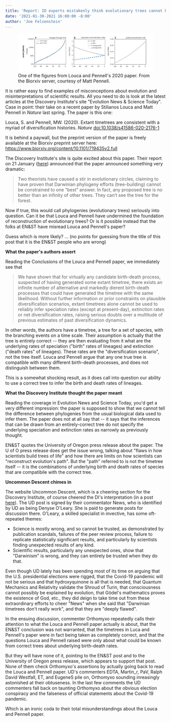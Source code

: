 ```yaml
---
title: 'Report: ID experts mistakenly think evolutionary trees cannot be reconstructed'
date: '2021-01-30-2021 16:00:00 -8:00'
author: 'Joe Felsenstein'
---
```


<figure>
<img src="/uploads/2021/Seedplants.jpg"/>
<figcaption> <tiny>One of the figures from Louca and Pennell's 2020 paper.  From the Biorxiv server, courtesy of Matt Pennell.</tiny></figcaption>
</figure>

<p>
It is rather easy to find examples of misconceptions about evolution and misinterpretations of scientific results. All you need to do is look at the latest articles at the Discovery Institute's site "Evolution News &amp; Science Today".  Case in point: their take on a recent paper by Stilianos Louca and Matt Pennell in <em>Nature</em> last spring.  The paper is
this one:
<P>
Louca, S. and Pennell, MW. (2020). Extant timetrees are consistent with a myriad of diversification histories. <em>Nature</em>  <a href="https://doi:10.1038/s41586-020-2176-1">doi:10.1038/s41586-020-2176-1</a>
<P>
It is behind a paywall, but the preprint version of the paper is
freely available at the Biorxiv preprint server here: <a href="https://www.biorxiv.org/content/10.1101/719435v2.full">
https://www.biorxiv.org/content/10.1101/719435v2.full</a>
<P>
The Discovery Institute's site is quite excited about this paper.  Their
report on 21 January (<a href="https://evolutionnews.org/2021/01/controversy-arising-timetrees-unconstrained/">here</a>) announced that the paper announced something very dramatic:
<blockquote> Two theorists have caused a stir in evolutionary circles, claiming to have proven that Darwinian phylogeny efforts (tree-building) cannot be constrained to one “best” answer. In fact, any proposed tree is no better than an infinity of other trees. They can’t see the tree for the forest.  </blockquote>
<p>
Now if true, this would call phylogenies (evolutionary trees) seriously
into question.  Can it be that Louca and Pennell have undermined the
foundation of reconstruction of evolutionary trees?  Or is it possible
instead that the folks at EN&amp;ST have misread Louca and Pennell's paper?
<p>
Guess which is more likely? ...
<!--more-->
(no points for guessing from the title of this post that it is the EN&amp;ST people who are wrong)
<P>
<strong>What the paper's authors assert</strong>
<P>
Reading the Conclusions of the Louca and Pennell paper, we immediately see that
<blockquote>
We have shown that for virtually any candidate birth-death process, suspected of having generated some extant timetree, there exists an infinite number of alternative and markedly dierent birth-death processes that could have generated the timetree with the same likelihood. Without further information or prior constraints on plausible diversification scenarios, extant timetrees alone cannot be used to reliably infer speciation rates (except at present-day), extinction rates or net diversification rates, raising serious doubts over a multitude of previous estimates of past diversification dynamics.
</blockquote>

In other words, the authors have a timetree, a tree for a set of species, with the
branching events on a time scale.  Their assumption is actually that the tree is entirely correct -- they are then evaluating from it what are the underlying rates of speciation ("birth" rates of lineages) and extinction ("death rates" of lineages). These rates are the "diversification
scenario", not the tree itself.  Louca and Pennell argue that any one true tree is compatible with many different birth-death processes, and does not distinguish between them.
<p>
This is a somewhat shocking result, as it does call into question our ability to 
use a correct tree to infer the birth and death rates of lineages.  
<p>
<strong>What the Discovery Institute thought the paper meant</strong>
<p>
Reading the coverage in Evolution News and Science Today, you'd get a very different impression: the paper is supposed to show that we cannot tell the difference between
phylogenies from the usual biological data used to infer them.  The paper does not
at all say that -- it says that the inferences that can be drawn from an entirely-correct tree do not specify the underlying speciation and extinction rates as narrowly as
previously thought.
<p>
EN&amp;ST quotes the University of Oregon press release about the paper.  The U of O press release does get
the issue wrong, talking about "flaws in how scientists build trees of life" and how there are limits on how scientists can "reconstruct evolution's path".  But the "path"
referred to is not the timetree itself -- it is the combinations of underlying birth and death rates of species that are compatibile with the correct tree.
<p>
<strong> Uncommon Descent chimes in </strong>
<p>
The website Uncommon Descent, which is a cheering section for the Discovery Institute, of course cheered the DI's interpretation (in a post <a href="https://uncommondescent.com/intelligent-design/darwinian-time-trees-dont-really-work/">here</a>). The UD post is signed by their commentator News, who is identified by UD as being Denyse O'Leary.  She is paid to generate posts for discussion there.  O'Leary, a skilled specialist in invective,
has some oft-repeated themes:
<ul>
<li> Science is mostly wrong, and so cannot be trusted, as demonstrated by publication scandals, failures of the
peer review process, failure to replicate statistically significant results, and particularly by scientists finding unexpected results of any kind.</li>
<li> Scientific results, particularly any unexpected ones, show that "Darwinism" is wrong, and they can entirely be trusted when they do that.</li>
</ul>

Even though UD lately has been spending most of its time on arguing that the U.S. presidential elections were
rigged, that the Covid-19 pandemic will not be serious and that hydroxyquinone is all that is needed, that Quantum Mechanics and Relativity validate the Shroud of Turin, that
consciousness cannot possibly be explained by evolution, that G&ouml;del's mathematics proves the existence of God, etc., they did deign to take time out from these extraordinary efforts to
cheer "News" when she said that "Darwinian timetrees don't really work", and that they are "deeply flawed".  
<p>
In the ensuing discussion, commenter Orthomyxo repeatedly calls their attention to what the Louca and Pennell paper actually is about, that the EN&amp;ST conclusion was not warranted, that the timetrees in Luca and Pennell's paper were in fact being taken as completely correct, and that the questions
Louca and Pennell raised were only about what could be known from correct trees about underlying birth-death rates.
<p>
But they will have none of it, pointing to the EN&amp;ST post and to the University of Oregon press release, which appears to support that post.  None of them check Orthomyxo's assertions by actually going back to read the Louca and Pennell paper.  UD's commenters EDTA, Martin_r, PaV, Ralph David Westfall, ET, and EugeneS pile on, Orthomyxo sounding inreasingly astonished at their obtuseness.  In the last few comments the UD commenters fall back on taunting Orthomyxo about the obvious election conspiracy and the falseness of official statements about the Covid-19 pandemic.
<p>
Which is an ironic coda to their total misunderstandings about the Louca and Pennell paper.

